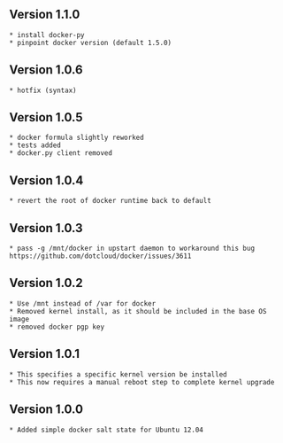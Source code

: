 ## Version 1.1.0
    * install docker-py
    * pinpoint docker version (default 1.5.0)

## Version 1.0.6
    * hotfix (syntax)

## Version 1.0.5
    * docker formula slightly reworked
    * tests added
    * docker.py client removed
   
## Version 1.0.4
    * revert the root of docker runtime back to default

## Version 1.0.3
    * pass -g /mnt/docker in upstart daemon to workaround this bug https://github.com/dotcloud/docker/issues/3611

## Version 1.0.2
    
    * Use /mnt instead of /var for docker
    * Removed kernel install, as it should be included in the base OS image
    * removed docker pgp key

## Version 1.0.1
    * This specifies a specific kernel version be installed
    * This now requires a manual reboot step to complete kernel upgrade

## Version 1.0.0
    * Added simple docker salt state for Ubuntu 12.04
